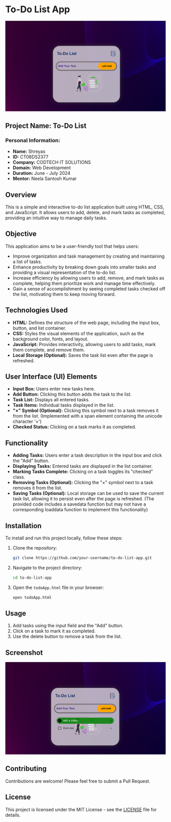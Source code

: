 # To-Do List App

![To-Do List App Screenshot](images/screenshot1.png)

## Project Name: To-Do List

### Personal Information:
- **Name:** Shreyas
- **ID:** CT08DS2377
- **Company:** CODTECH IT SOLUTIONS
- **Domain:** Web Development
- **Duration:** June - July 2024
- **Mentor:** Neela Santosh Kumar

## Overview

This is a simple and interactive to-do list application built using HTML, CSS, and JavaScript. It allows users to add, delete, and mark tasks as completed, providing an intuitive way to manage daily tasks.

## Objective

This application aims to be a user-friendly tool that helps users:
- Improve organization and task management by creating and maintaining a list of tasks.
- Enhance productivity by breaking down goals into smaller tasks and providing a visual representation of the to-do list.
- Increase efficiency by allowing users to add, remove, and mark tasks as complete, helping them prioritize work and manage time effectively.
- Gain a sense of accomplishment by seeing completed tasks checked off the list, motivating them to keep moving forward.

## Technologies Used

- **HTML:** Defines the structure of the web page, including the input box, button, and list container.
- **CSS:** Styles the visual elements of the application, such as the background color, fonts, and layout.
- **JavaScript:** Provides interactivity, allowing users to add tasks, mark them complete, and remove them.
- **Local Storage (Optional):** Saves the task list even after the page is refreshed.

## User Interface (UI) Elements

- **Input Box:** Users enter new tasks here.
- **Add Button:** Clicking this button adds the task to the list.
- **Task List:** Displays all entered tasks.
- **Task Items:** Individual tasks displayed in the list.
- **"×" Symbol (Optional):** Clicking this symbol next to a task removes it from the list. (Implemented with a span element containing the unicode character '×')
- **Checked Status:** Clicking on a task marks it as completed.

## Functionality

- **Adding Tasks:** Users enter a task description in the input box and click the "Add" button.
- **Displaying Tasks:** Entered tasks are displayed in the list container.
- **Marking Tasks Complete:** Clicking on a task toggles its "checked" class.
- **Removing Tasks (Optional):** Clicking the "×" symbol next to a task removes it from the list.
- **Saving Tasks (Optional):** Local storage can be used to save the current task list, allowing it to persist even after the page is refreshed. (The provided code includes a savedata function but may not have a corresponding loaddata function to implement this functionality)

## Installation

To install and run this project locally, follow these steps:

1. Clone the repository:
    ```bash
    git clone https://github.com/your-username/to-do-list-app.git
    ```

2. Navigate to the project directory:
    ```bash
    cd to-do-list-app
    ```

3. Open the `todoApp.html` file in your browser:
    ```bash
    open todoApp.html
    ```

## Usage

1. Add tasks using the input field and the "Add" button.
2. Click on a task to mark it as completed.
3. Use the delete button to remove a task from the list.

## Screenshot

![To-Do List App Screenshot](images/screenshot2.png)

## Contributing

Contributions are welcome! Please feel free to submit a Pull Request.

## License

This project is licensed under the MIT License - see the [LICENSE](LICENSE) file for details.
